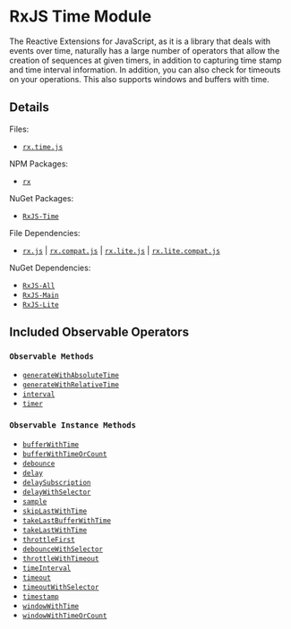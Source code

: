 # RxJS Time Module #

The Reactive Extensions for JavaScript, as it is a library that deals with events over time, naturally has a large number of operators that allow the creation of sequences at given timers, in addition to capturing time stamp and time interval information.  In addition, you can also check for timeouts on your operations.  This also supports windows and buffers with time.

## Details ##

Files:
- [`rx.time.js`](https://github.com/Reactive-Extensions/RxJS/blob/master/dist/rx.time.js)

NPM Packages:
- [`rx`](https://www.npmjs.org/package/rx)

NuGet Packages:
- [`RxJS-Time`](http://www.nuget.org/packages/RxJS-Time/)

File Dependencies:
- [`rx.js`](https://github.com/Reactive-Extensions/RxJS/blob/master/dist/rx.js) | [`rx.compat.js`](https://github.com/Reactive-Extensions/RxJS/blob/master/dist/rx.compat.js) | [`rx.lite.js`](https://github.com/Reactive-Extensions/RxJS/blob/master/dist/rx.lite.js) | [`rx.lite.compat.js`](https://github.com/Reactive-Extensions/RxJS/blob/master/dist/rx.lite.compat.js)

NuGet Dependencies:
- [`RxJS-All`](http://www.nuget.org/packages/RxJS-All/)
- [`RxJS-Main`](http://www.nuget.org/packages/RxJS-Main/)
- [`RxJS-Lite`](http://www.nuget.org/packages/RxJS-Lite/)

## Included Observable Operators ##

### `Observable Methods`
- [`generateWithAbsoluteTime`](../core_objects/observable/observable_methods/generatewithabsolutetime.html)
- [`generateWithRelativeTime`](../core_objects/observable/observable_methods/generatewithrelativetime.html)
- [`interval`](../core_objects/observable/observable_methods/generatewithrelativetime.html)
- [`timer`](../core_objects/observable/observable_methods/timer.html)

### `Observable Instance Methods`
- [`bufferWithTime`](../core_objects/observable/observable_instance_methods/bufferwithtime.html)
- [`bufferWithTimeOrCount`](../core_objects/observable/observable_instance_methods/bufferwithtimeorcount.html)
- [`debounce`](../core_objects/observable/observable_instance_methods/debounce.html)
- [`delay`](../core_objects/observable/observable_instance_methods/delay.html)
- [`delaySubscription`](../core_objects/observable/observable_instance_methods/delaysubscription.html)
- [`delayWithSelector`](../core_objects/observable/observable_instance_methods/delaywithselector.html)
- [`sample`](../core_objects/observable/observable_instance_methods/sample.html)
- [`skipLastWithTime`](../core_objects/observable/observable_instance_methods/skiplastwithtime.html)
- [`takeLastBufferWithTime`](../core_objects/observable/observable_instance_methods/takelastbufferwithtime.html)
- [`takeLastWithTime`](../core_objects/observable/observable_instance_methods/takelastwithtime.html)
- [`throttleFirst`](../core_objects/observable/observable_instance_methods/throttlefirst.html)
- [`debounceWithSelector`](../core_objects/observable/observable_instance_methods/debouncewithselector.html)
- [`throttleWithTimeout`](../core_objects/observable/observable_instance_methods/debounce.html)
- [`timeInterval`](../core_objects/observable/observable_instance_methods/timeinterval.html)
- [`timeout`](../core_objects/observable/observable_instance_methods/timeout.html)
- [`timeoutWithSelector`](../core_objects/observable/observable_instance_methods/timeoutwithselector.html)
- [`timestamp`](../core_objects/observable/observable_instance_methods/timestamp.html)
- [`windowWithTime`](../core_objects/observable/observable_instance_methods/windowwithtime.html)
- [`windowWithTimeOrCount`](../core_objects/observable/observable_instance_methods/windowwithtimeorcount.html)
